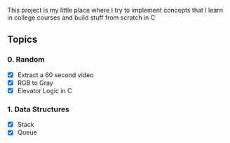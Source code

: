 This project is my little place where I try to implement concepts that I learn in college courses and build stuff from scratch in C

## Topics
### 0. Random
- [x] Extract a 60 second video
- [x] RGB to Gray
- [x] Elevator Logic in C
### 1. Data Structures
- [x] Stack
- [x] Queue
